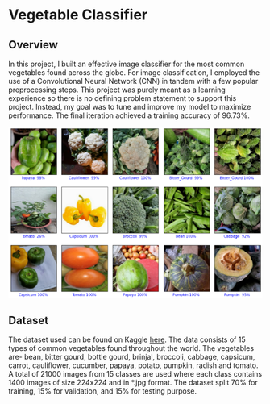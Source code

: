 # Vegetable Classifier
## Overview
In this project, I built an effective image classifier for the most common vegetables found across the globe. For image classification, I employed the use of a Convolutional Neural Network (CNN) in tandem with a few popular preprocessing steps. This project was purely meant as a learning experience so there is no defining problem statement to support this project. Instead, my goal was to tune and improve my model to maximize performance. The final iteration achieved a training accuracy of 96.73%.

![Alt text](images/vclassifier-results.png?raw=true "Results")

## Dataset
The dataset used can be found on Kaggle [here](https://www.kaggle.com/datasets/misrakahmed/vegetable-image-dataset). The data consists of 15 types of common vegetables found throughout the world. The vegetables are- bean, bitter gourd, bottle gourd, brinjal, broccoli, cabbage, capsicum, carrot, cauliflower, cucumber, papaya, potato, pumpkin, radish and tomato. A total of 21000 images from 15 classes are used where each class contains 1400 images of size 224x224 and in *.jpg format. The dataset split 70% for training, 15% for validation, and 15% for testing purpose.
